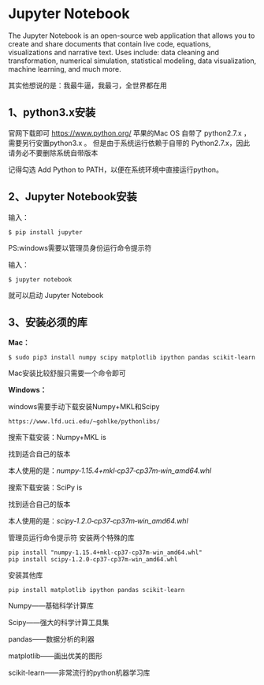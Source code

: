 Jupyter Notebook
====
The Jupyter Notebook is an open-source web application that allows you to create and share documents that contain live code, equations, visualizations and narrative text. Uses include: data cleaning and transformation, numerical simulation, statistical modeling, data visualization, machine learning, and much more.

其实他想说的是：我最牛逼，我最刁，全世界都在用

1、python3.x安装
--------------
官网下载即可 https://www.python.org/
苹果的Mac OS 自带了 python2.7.x ，需要另行安置python3.x 。 但是由于系统运行依赖于自带的 Python2.7.x，因此请务必不要删除系统自带版本 

记得勾选 Add Python to PATH，以便在系统环境中直接运行python。

2、Jupyter Notebook安装
--------------
输入：

    $ pip install jupyter

PS:windows需要以管理员身份运行命令提示符

输入：

    $ jupyter notebook

就可以启动 Jupyter Notebook


3、安装必须的库
--------------

**Mac：**

    $ sudo pip3 install numpy scipy matplotlib ipython pandas scikit-learn

Mac安装比较舒服只需要一个命令即可

**Windows：**

windows需要手动下载安装Numpy+MKL和Scipy

    https://www.lfd.uci.edu/~gohlke/pythonlibs/

搜索下载安装：Numpy+MKL is

找到适合自己的版本

本人使用的是：*numpy‑1.15.4+mkl‑cp37‑cp37m‑win_amd64.whl*

搜索下载安装：SciPy is

找到适合自己的版本

本人使用的是：*scipy‑1.2.0‑cp37‑cp37m‑win_amd64.whl*

管理员运行命令提示符  安装两个特殊的库

    pip install "numpy-1.15.4+mkl-cp37-cp37m-win_amd64.whl"
    pip install scipy-1.2.0-cp37-cp37m-win_amd64.whl

安装其他库

    pip install matplotlib ipython pandas scikit-learn


Numpy——基础科学计算库

Scipy——强大的科学计算工具集

pandas——数据分析的利器

matplotlib——画出优美的图形

scikit-learn——非常流行的python机器学习库

